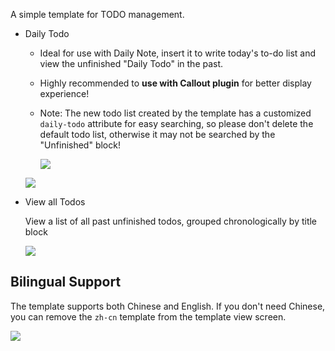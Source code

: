 A simple template for TODO management.

- Daily Todo

  - Ideal for use with Daily Note, insert it to write today's to-do list and view the unfinished "Daily Todo" in the past.
  - Highly recommended to **use with Callout plugin** for better display experience!
  - Note: The new todo list created by the template has a customized `daily-todo` attribute for easy searching, so please don't delete the default todo list, otherwise it may not be searched by the "Unfinished" block!

    ![](asset/zh/Attr.png)


  ![](asset/en/Daily.png)


- View all Todos

  View a list of all past unfinished todos, grouped chronologically by title block

  ![](asset/en/ShowAll.png)


## Bilingual Support

The template supports both Chinese and English. If you don't need Chinese, you can remove the `zh-cn` template from the template view screen.

![](asset/zh/Del.png)